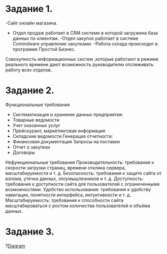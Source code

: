 # Задание 1.
-Сайт онлайн магазина.
- Отдел продаж работает в CRM системе в которой загружена база данных по клиентам.
-Отдел закупок работает в системе  Comindware управление закупками.
-Работа склада происходит в программе Простой Бизнес.

Совокупность  информационных систем ,которые работают в режиме реального времени дают возможность руководителю отслеживать работу всех отделов.

# Задание 2.
Функциональные требования
- Систематизация и хранение данных предприятия:
- Товарные ведомости
- Учет оказанных услуг
- Прейскурант, маркетинговая информация
- Складские ведомости
Генерация отчетности:
- Финансовая документация
Запросы на поставки
- Отчет о закупках
- Договоры

Нефункциональные требования
Производительность: требования к скорости загрузки страниц, времени отклика сервера, масштабируемости и т. д.
Безопасность: требования к защите сайта от взлома, утечки данных, злоумышленников и т. д.
Доступность: требования к доступности сайта для пользователей с ограниченными возможностями.
Удобство использования: требования к удобству навигации, понятности интерфейса, интуитивности и т. д.
Масштабируемость: требования к способности сайта масштабироваться с ростом количества пользователей и объёма данных.

# Задание 3.
?[Diagram](https://viewer.diagrams.net/?tags=%7B%7D&highlight=0000ff&edit=_blank&layers=1&nav=1&title=%D0%A1%D1%82%D0%B0%D1%82%D1%83%D1%81%D0%BD%D0%B0%D1%8F%20%D0%BC%D0%BE%D0%B4%D0%B5%D0%BB%D1%8C%20%D0%B7%D0%B0%D0%BA%D0%B0%D0%B7%D0%B0.drawio#R5Vtbb5swFP41eZwE2ObyuJCklXbRtFbaMw1uYCJxRJwm2a%2BfAzaYW0qXMOz2hcLhUOA75zs3kwnw18e7NNhG30iIk4llhMcJmE0sywSuwf6cJadc4kAvF6zSOORKpeAh%2FoO5kF%2B32sch3lUUKSEJjbdV4ZJsNnhJK7IgTcmhqvZMkupdt8EKNwQPyyBpSn%2FFIY1yqWs5pfwex6tI3Nm0%2BfutA6HM32QXBSE5SCIwnwA%2FJYTme%2Bujj5MzeAKX%2FLpFx9niwVK8oX0u2D151v7nl8el8fgdAI%2Fcp%2F7TJ%2FFvXoJkz9%2BYPy09CQhwyBDhhySlEVmRTZDMS%2Bk0JftNiM%2F3MdhRqfOVkC0Tmkz4G1N64uYN9pQwUUTXCT%2FbfBf%2BXDuyT5f40gtwnwjSFaaX9LgVzi8j3YFDdYfJGtP0xBRSnAQ0fqmaP%2BBetCr0SqDZDsf6Lbg3YWfYec55OzUmDBR3ke1n8ulnLmdvcd6ZVQ%2BLqyTNXF43ZdVQhyim%2BGEbZAAfGH%2BrRnkmGyrs3uJtwnNwSvHxIqT8LIDcBjwUCJMcSl6ZQhZJnLKNoYwAdHf%2Bmzs1v%2FQHidmzFJaDRs1yZs0kOf34VTWrFI9xhaGMdrrMM6LAzNnz%2Fdzx%2FWw7zbaIM%2BYqKgzg%2Fabd0%2F2twdwf6e7%2B1kjuX49IQ7t%2FR7aYZ65tZ1s320Ip%2BqOMEJZIErnyQmKGwRXO26ly%2FChizHj8cHTnBxyHH%2BB%2FpwfYyo9Ol3eUTgwWGt3xPd0d35707ArcWzPkKuCB9t1YX%2BCBYu2Y3Z5hL3RWeSgxpUBjikRc1KHVRMz1s9ZOtaAD%2BmZbMFTQAdpXo25f3795Wr7O9912319IzmtIGVOuMWeiuizKTLkZM4XjF%2FrFNIPJwegkgF6NBH0nEsORQPeJhEDmdRLcvHe7DviOCcP7J4Hp1EgAxiYB1J4EVk8SQMVI0DFn6OnO8ki6oIIvaYJKBVVOLcbvwRokcMcmAdB9%2BCCqnNczga0WCdqHCf9CAhHiefJgW7%2BRTuacJWMzoFELOaMzQPcpBOjdDKs1hUAfBnikFvCgYwrxpjm%2FmOdX1Iqhp6tcoIGj15ugowHuE%2FHVWmNsYOuNjS3UfaojSvTXa3m1pjrowwCP1AJePPe1QVyDUF7vmuDo8zPYUby3IqlEyG5gOHrdDTvSoehU5IRXaXe6F0sqar7U99htzm8KYxWrJr44VbtjriOvvhTtVM6UWSNti4He2HavL8DYfcugwb6GQ7pPHFDfiQNSa%2BKAtAtaQLW4jzo6J%2Fk7EEfKqcXyLNv3lCrha9Ci0bsjW%2FdvElDfdVkRWVUJC%2B%2BmLbWhai2%2FMLX%2B8aKOLYLDYcsOy5%2Br5B%2FvlT%2F6AfO%2F)

